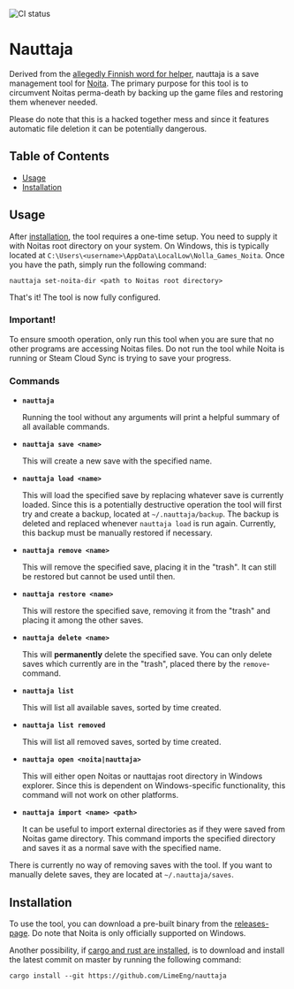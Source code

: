 ![CI status](https://github.com/LimeEng/nauttaja/workflows/CI/badge.svg)

# Nauttaja

Derived from the [allegedly Finnish word for helper](https://translate.google.se/?sl=fi&tl=en&text=auttaja&op=translate), nauttaja is a save management tool for [Noita](https://store.steampowered.com/app/881100/Noita/). The primary purpose for this tool is to circumvent Noitas perma-death by backing up the game files and restoring them whenever needed.

Please do note that this is a hacked together mess and since it features automatic file deletion it can be potentially dangerous.

## Table of Contents
- [Usage](#usage)
- [Installation](#installation)

## Usage

After [installation](#installation), the tool requires a one-time setup. You need to supply it with Noitas root directory on your system. On Windows, this is typically located at `C:\Users\<username>\AppData\LocalLow\Nolla_Games_Noita`. Once you have the path, simply run the following command:
```
nauttaja set-noita-dir <path to Noitas root directory>
```
That's it! The tool is now fully configured.

### **Important!**

To ensure smooth operation, only run this tool when you are sure that no other programs are accessing Noitas files. Do not run the tool while Noita is running or Steam Cloud Sync is trying to save your progress.

### Commands

- **`nauttaja`**

    Running the tool without any arguments will print a helpful summary of all available commands.

- **`nauttaja save <name>`**

    This will create a new save with the specified name.

- **`nauttaja load <name>`**

    This will load the specified save by replacing whatever save is currently loaded. Since this is a potentially destructive operation the tool will first try and create a backup, located at `~/.nauttaja/backup`. The backup is deleted and replaced whenever `nauttaja load` is run again. Currently, this backup must be manually restored if necessary.

- **`nauttaja remove <name>`**

    This will remove the specified save, placing it in the "trash". It can still be restored but cannot be used until then.

- **`nauttaja restore <name>`**

    This will restore the specified save, removing it from the "trash" and placing it among the other saves.

- **`nauttaja delete <name>`**

    This will **permanently** delete the specified save. You can only delete saves which currently are in the "trash", placed there by the `remove`-command.

- **`nauttaja list`**

    This will list all available saves, sorted by time created.

- **`nauttaja list removed`**

    This will list all removed saves, sorted by time created.

- **`nauttaja open <noita|nauttaja>`**

    This will either open Noitas or nauttajas root directory in Windows explorer. Since this is dependent on Windows-specific functionality, this command will not work on other platforms.

- **`nauttaja import <name> <path>`**

    It can be useful to import external directories as if they were saved from Noitas game directory. This command imports the specified directory and saves it as a normal save with the specified name.

There is currently no way of removing saves with the tool. If you want to manually delete saves, they are located at `~/.nauttaja/saves`.

## Installation

To use the tool, you can download a pre-built binary from the [releases-page](https://github.com/LimeEng/nauttaja/releases). Do note that Noita is only officially supported on Windows.

Another possibility, if [cargo and rust are installed](https://www.rust-lang.org/tools/install), is to download and install the latest commit on master by running the following command:
```
cargo install --git https://github.com/LimeEng/nauttaja
```
